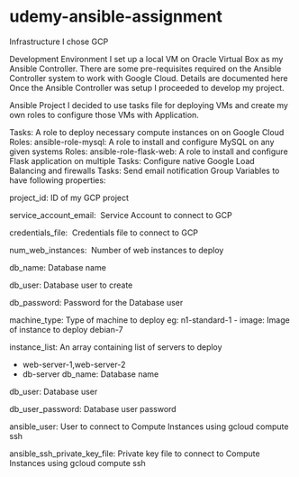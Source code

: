 # udemy-ansible-assignment

Infrastructure
I chose GCP

Development Environment
I set up a local VM on Oracle Virtual Box as my Ansible Controller. There are some pre-requisites required on the Ansible Controller system to work with Google Cloud. Details are documented here Once the Ansible Controller was setup I proceeded to develop my project.

Ansible Project
I decided to use tasks file for deploying VMs and create my own roles to configure those VMs with Application.​

Tasks: A role to deploy necessary compute instances on on Google Cloud
Roles: ansible-role-mysql: A role to install and configure MySQL on any given systems
Roles: ansible-role-flask-web: A role to install and configure Flask application on multiple
Tasks: Configure native Google Load Balancing and firewalls
Tasks: Send email notification
Group Variables to have following properties:

project_id: ID of my GCP project

service_account_email: ​ Service Account to connect to GCP

credentials_file: ​​ Credentials file to connect to GCP

num_web_instances: ​ Number of web instances to deploy

db_name: Database name

db_user: Database user to create

db_password: Password for the Database user

machine_type: Type of machine to deploy eg: n1-standard-1
​- image: Image of instance to deploy debian-7

instance_list: An array containing list of servers to deploy

   - web-server-1,web-server-2
   - db-server
db_name: Database name

db_user: Database user

db_user_password: Database user password

ansible_user: User to connect to Compute Instances using gcloud compute ssh

ansible_ssh_private_key_file: Private key file to connect to Compute Instances using gcloud compute ssh
